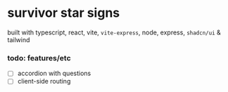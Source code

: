# survivor star signs

built with typescript, react, vite, `vite-express`, node, express, `shadcn/ui` & tailwind

### todo: features/etc

- [ ] accordion with questions
- [ ] client-side routing